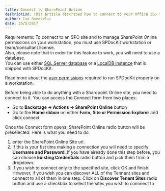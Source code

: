 ```yaml
---
title: Connect to SharePoint Online 
description: This article describes how to connect to your Office 365 tenant or a specific Site Collection using SPDocKit.
author: Iva Novoselic
date: 25/5/2017
---
```


Requirements: To connect to an SPO site and to manage SharePoint Online permissions on your workstation, you must use SPDocKit workstation or team/consultant license.  
Also, please note that in order for this feature to work, you will need to use a database.  
You can use either [SQL Server database](#internal/configuration/configure-spdockit-database) or a [LocalDB instance](#internal/configuration/configure-localdb) that is shipped with SPDocKit.

Read more about the [user permissions](#internal/requirements/sharepoint-online-user-permissions-requirements) required to run SPDocKit properly on a workstation.

Before being able to do anything with a Sharepoint Online site, you need to connect to it.
You can access the Connect form from two places:
* Go to __Backstage -> Actions -> SharePoint Online__ button
* Go to the __Home ribbon__ on either __Farm, Site or Permission Explorer__ and click connect

Once the Connect form opens, SharePoint Online radio button will be preselected. Here is what you need to do:
1. enter the SharePoint Online Site url.
1. If this is your fist time making a connection you will need to specify __Username and Password__. If you have already done this step before, you can choose __Existing Credentials__ radio button and pick them from a dropdown. 
1. If you wish to connect only to the specified site, click OK and finish.  
However, if you wish you can discover ALL of the Tennant sites and connect to all of them in one step. Click on __Discover Tenant Sites__ radio button and use a checkbox to select the sites you wish to connnect to


